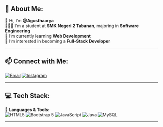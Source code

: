 ## 💫 About Me:
👋 Hi, I’m **@Agusthaarya**  
👨🏿‍💻 I'm a student at **SMK Negeri 2 Tabanan**, majoring in **Software Engineering**  
🌱 I’m currently learning **Web Development**  
👀 I’m interested in becoming a **Full-Stack Developer**  

---

## 📫 Connect with Me:
[![Email](https://img.shields.io/badge/Email-D14836?style=for-the-badge&logo=gmail&logoColor=white)](mailto:youremail@example.com) 
[![Instagram](https://img.shields.io/badge/Instagram-E4405F?style=for-the-badge&logo=instagram&logoColor=white)](https://instagram.com/yourusername)

---

## 💻 Tech Stack:
🚀 **Languages & Tools:**  
![HTML5](https://img.shields.io/badge/HTML5-E34F26?style=for-the-badge&logo=html5&logoColor=white) 
![Bootstrap 5](https://img.shields.io/badge/Bootstrap%205-7952B3?style=for-the-badge&logo=bootstrap&logoColor=white)
![JavaScript](https://img.shields.io/badge/JavaScript-F7DF1E?style=for-the-badge&logo=javascript&logoColor=black) 
![Java](https://img.shields.io/badge/Java-007396?style=for-the-badge&logo=java&logoColor=white) 
![MySQL](https://img.shields.io/badge/MySQL-4479A1?style=for-the-badge&logo=mysql&logoColor=white)  
  

---




